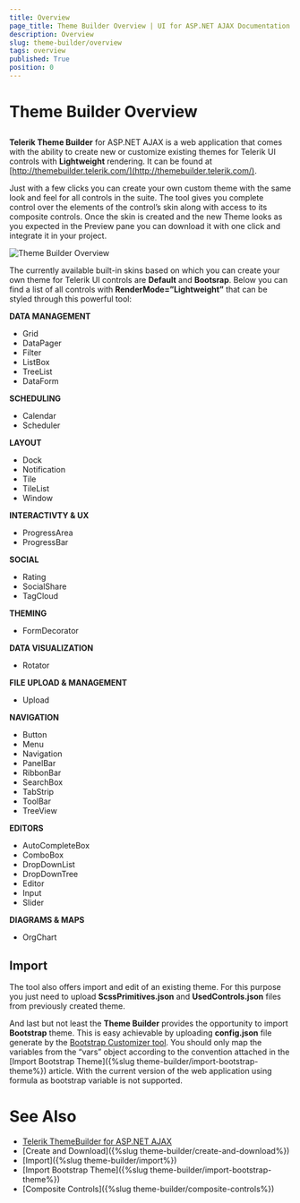 ```yaml
---
title: Overview
page_title: Theme Builder Overview | UI for ASP.NET AJAX Documentation
description: Overview
slug: theme-builder/overview
tags: overview
published: True
position: 0
---
```


# Theme Builder Overview

##  

**Telerik Theme Builder** for ASP.NET AJAX is a web application that comes with the ability to create new or customize existing themes for Telerik UI controls with **Lightweight** rendering. It can be found at [http://themebuilder.telerik.com/](http://themebuilder.telerik.com/).

Just with a few clicks you can create your own custom theme with the same look and feel for all controls in the suite. The tool gives you complete control over the elements of the control’s skin along with access to its composite controls.  Once the skin is created and the new Theme looks as you expected in the Preview pane you can download it with one click and integrate it in your project.  

![Theme Builder Overview](images/theme-builder-overview.png)


The currently available built-in skins based on which you can create your own theme for Telerik UI controls are **Default** and **Bootsrap**. Below you can find a list of all controls with **RenderMode=”Lightweight”** that can be styled through this powerful tool:

**DATA MANAGEMENT**

* Grid
* DataPager
* Filter
* ListBox
* TreeList
* DataForm

**SCHEDULING**

* Calendar
* Scheduler

**LAYOUT**

* Dock
* Notification
* Tile
* TileList
* Window

**INTERACTIVTY & UX**

* ProgressArea
* ProgressBar

**SOCIAL**

* Rating
* SocialShare
* TagCloud

**THEMING**

* FormDecorator

**DATA VISUALIZATION**

* Rotator

**FILE UPLOAD & MANAGEMENT**

* Upload

**NAVIGATION**

* Button
* Menu
* Navigation
* PanelBar
* RibbonBar
* SearchBox
* TabStrip
* ToolBar
* TreeView

**EDITORS**

* AutoCompleteBox
* ComboBox
* DropDownList
* DropDownTree
* Editor
* Input
* Slider

**DIAGRAMS & MAPS**

* OrgChart


## Import

The tool also offers import and edit of an existing theme. For this purpose you just need to upload **ScssPrimitives.json** and **UsedControls.json** files from previously created theme. 

And last but not least the **Theme Builder** provides the opportunity to import **Bootstrap** theme. This is easy achievable by uploading **config.json** file generate by the [Bootstrap Customizer tool](http://getbootstrap.com/customize/). You should only map the variables from the “vars” object according to the convention attached in the [Import Bootstrap Theme]({%slug theme-builder/import-bootstrap-theme%}) article. With the current version of the web application using formula as bootstrap variable is not supported.


# See Also

 * [Telerik ThemeBuilder for ASP.NET AJAX](http://themebuilder.telerik.com/)
 * [Create and Download]({%slug theme-builder/create-and-download%}) 
 * [Import]({%slug theme-builder/import%})  
 * [Import Bootstrap Theme]({%slug theme-builder/import-bootstrap-theme%}) 
 * [Composite Controls]({%slug theme-builder/composite-controls%}) 
